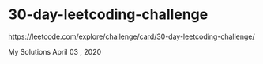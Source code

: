 # 30-day-leetcoding-challenge
https://leetcode.com/explore/challenge/card/30-day-leetcoding-challenge/

My Solutions April 03 , 2020
